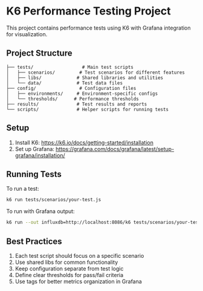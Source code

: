 # K6 Performance Testing Project

This project contains performance tests using K6 with Grafana integration for visualization.

## Project Structure

```
├── tests/                  # Main test scripts
│   ├── scenarios/         # Test scenarios for different features
│   ├── libs/             # Shared libraries and utilities
│   └── data/             # Test data files
├── config/                # Configuration files
│   ├── environments/     # Environment-specific configs
│   └── thresholds/      # Performance thresholds
├── results/              # Test results and reports
└── scripts/              # Helper scripts for running tests
```

## Setup

1. Install K6: https://k6.io/docs/getting-started/installation
2. Set up Grafana: https://grafana.com/docs/grafana/latest/setup-grafana/installation/

## Running Tests

To run a test:
```bash
k6 run tests/scenarios/your-test.js
```

To run with Grafana output:
```bash
k6 run --out influxdb=http://localhost:8086/k6 tests/scenarios/your-test.js
```

## Best Practices

1. Each test script should focus on a specific scenario
2. Use shared libs for common functionality
3. Keep configuration separate from test logic
4. Define clear thresholds for pass/fail criteria
5. Use tags for better metrics organization in Grafana 